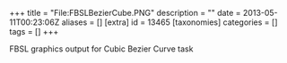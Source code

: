 +++
title = "File:FBSLBezierCube.PNG"
description = ""
date = 2013-05-11T00:23:06Z
aliases = []
[extra]
id = 13465
[taxonomies]
categories = []
tags = []
+++

FBSL graphics output for Cubic Bezier Curve task
